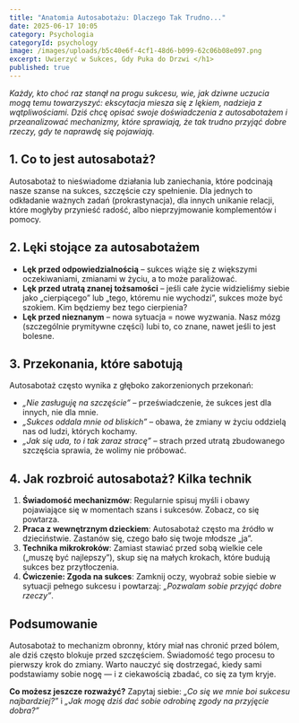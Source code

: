 ```yaml
---
title: "Anatomia Autosabotażu: Dlaczego Tak Trudno..."
date: 2025-06-17 10:05
category: Psychologia
categoryId: psychology
image: /images/uploads/b5c40e6f-4cf1-48d6-b099-62c06b08e097.png
excerpt: Uwierzyć w Sukces, Gdy Puka do Drzwi </h1>
published: true
---
```

<p><em>Każdy, kto choć raz stanął na progu sukcesu, wie, jak dziwne uczucia mogą temu towarzyszyć: ekscytacja miesza się z lękiem, nadzieja z wątpliwościami. Dziś chcę opisać swoje doświadczenia z autosabotażem i przeanalizować mechanizmy, które sprawiają, że tak trudno przyjąć dobre rzeczy, gdy te naprawdę się pojawiają.</em></p>



<h2>1. Co to jest autosabotaż?</h2>

<p>Autosabotaż to nieświadome działania lub zaniechania, które podcinają nasze szanse na sukces, szczęście czy spełnienie. Dla jednych to odkładanie ważnych zadań (prokrastynacja), dla innych unikanie relacji, które mogłyby przynieść radość, albo nieprzyjmowanie komplementów i pomocy.</p>



<h2>2. Lęki stojące za autosabotażem</h2>

<ul>

  <li><strong>Lęk przed odpowiedzialnością</strong> – sukces wiąże się z większymi oczekiwaniami, zmianami w życiu, a to może paraliżować.</li>

  <li><strong>Lęk przed utratą znanej tożsamości</strong> – jeśli całe życie widzieliśmy siebie jako „cierpiącego” lub „tego, któremu nie wychodzi”, sukces może być szokiem. Kim będziemy bez tego cierpienia?</li>

  <li><strong>Lęk przed nieznanym</strong> – nowa sytuacja = nowe wyzwania. Nasz mózg (szczególnie prymitywne części) lubi to, co znane, nawet jeśli to jest bolesne.</li>

</ul>



<h2>3. Przekonania, które sabotują</h2>

<p>Autosabotaż często wynika z głęboko zakorzenionych przekonań:</p>

<ul>

  <li><em>„Nie zasługuję na szczęście”</em> – przeświadczenie, że sukces jest dla innych, nie dla mnie.</li>

  <li><em>„Sukces oddala mnie od bliskich”</em> – obawa, że zmiany w życiu oddzielą nas od ludzi, których kochamy.</li>

  <li><em>„Jak się uda, to i tak zaraz stracę”</em> – strach przed utratą zbudowanego szczęścia sprawia, że wolimy nie próbować.</li>

</ul>



<h2>4. Jak rozbroić autosabotaż? Kilka technik</h2>

<ol>

  <li><strong>Świadomość mechanizmów</strong>: Regularnie spisuj myśli i obawy pojawiające się w momentach szans i sukcesów. Zobacz, co się powtarza.</li>

  <li><strong>Praca z wewnętrznym dzieckiem</strong>: Autosabotaż często ma źródło w dzieciństwie. Zastanów się, czego bało się twoje młodsze „ja”.</li>

  <li><strong>Technika mikrokroków</strong>: Zamiast stawiać przed sobą wielkie cele („muszę być najlepszy”), skup się na małych krokach, które budują sukces bez przytłoczenia.</li>

  <li><strong>Ćwiczenie: Zgoda na sukces</strong>: Zamknij oczy, wyobraź sobie siebie w sytuacji pełnego sukcesu i powtarzaj: <em>„Pozwalam sobie przyjąć dobre rzeczy”</em>.</li>

</ol>



<h2>Podsumowanie</h2>

<p>Autosabotaż to mechanizm obronny, który miał nas chronić przed bólem, ale dziś często blokuje przed szczęściem. Świadomość tego procesu to pierwszy krok do zmiany. Warto nauczyć się dostrzegać, kiedy sami podstawiamy sobie nogę — i z ciekawością zbadać, co się za tym kryje.</p>

<p><strong>Co możesz jeszcze rozważyć?</strong> Zapytaj siebie: <em>„Co się we mnie boi sukcesu najbardziej?”</em> i <em>„Jak mogę dziś dać sobie odrobinę zgody na przyjęcie dobra?”</em></p>
